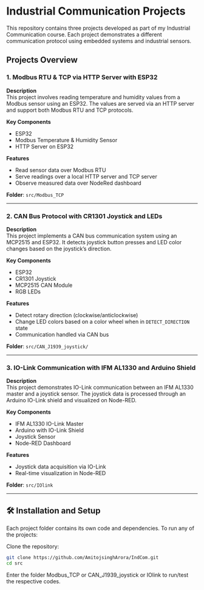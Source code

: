 # Industrial Communication Projects

This repository contains three projects developed as part of my Industrial Communication course. Each project demonstrates a different communication protocol using embedded systems and industrial sensors.

## Projects Overview

### 1. Modbus RTU & TCP via HTTP Server with ESP32

**Description**  
This project involves reading temperature and humidity values from a Modbus sensor using an ESP32. The values are served via an HTTP server and support both Modbus RTU and TCP protocols.

**Key Components**
- ESP32
- Modbus Temperature & Humidity Sensor
- HTTP Server on ESP32

**Features**
- Read sensor data over Modbus RTU 
- Serve readings over a local HTTP server and TCP server
- Observe measured data over NodeRed dashboard

**Folder**: `src/Modbus_TCP`

---

### 2. CAN Bus Protocol with CR1301 Joystick and LEDs

**Description**  
This project implements a CAN bus communication system using an MCP2515 and ESP32. It detects joystick button presses and LED color changes based on the joystick’s direction.

**Key Components**
- ESP32
- CR1301 Joystick
- MCP2515 CAN Module
- RGB LEDs

**Features**
- Detect rotary direction (clockwise/anticlockwise)
- Change LED colors based on a color wheel when in `DETECT_DIRECTION` state
- Communication handled via CAN bus

**Folder**: `src/CAN_J1939_joystick/`

---

### 3. IO-Link Communication with IFM AL1330 and Arduino Shield

**Description**  
This project demonstrates IO-Link communication between an IFM AL1330 master and a joystick sensor. The joystick data is processed through an Arduino IO-Link shield and visualized on Node-RED.

**Key Components**
- IFM AL1330 IO-Link Master
- Arduino with IO-Link Shield
- Joystick Sensor
- Node-RED Dashboard

**Features**
- Joystick data acquisition via IO-Link
- Real-time visualization in Node-RED

**Folder**: `src/IOlink`

---

## 🛠️ Installation and Setup

Each project folder contains its own code and dependencies. To run any of the projects:

Clone the repository:
   ```bash
   git clone https://github.com/AmitojsinghArora/IndCom.git
   cd src
   ```
   Enter the folder Modbus_TCP or CAN_J1939_joystick or IOlink to run/test the respective codes.

